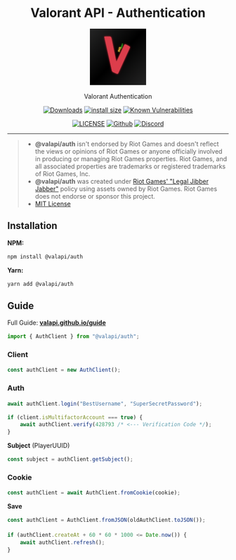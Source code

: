 [githubrepo_image]: https://github.com/valapi/.github/blob/main/128_valapi.png?raw=true
[githubrepo_url]: https://github.com/valapi
[download_image]: https://badgen.net/npm/dt/@valapi/auth?icon=npm
[download_url]: https://www.npmjs.com/package/@valapi/auth
[size_image]: https://packagephobia.com/badge?p=@valapi/auth
[size_url]: https://packagephobia.com/result?p=@valapi/auth
[vulnerabilities_image]: https://snyk.io/test/npm/@valapi/auth/badge.svg
[vulnerabilities_url]: https://snyk.io/test/npm/@valapi/auth
[license_image]: https://badgen.net/badge/license/MIT/blue
[license_url]: https://github.com/valapi/.github/blob/main/LICENSE
[github_image]: https://badgen.net/badge/icon/github?icon=github&label
[github_url]: https://github.com/valapi/node-valapi/tree/master/packages/@valapi/auth
[discord_image]: https://badgen.net/badge/icon/discord?icon=discord&label
[discord_url]: https://discord.gg/pbyWbUYjyt

<div align="center">
  
# Valorant API - Authentication
  
[![Profile][githubrepo_image]][github_url]
  
Valorant Authentication
  
[![Downloads][download_image]][download_url]
[![install size][size_image]][size_url]
[![Known Vulnerabilities][vulnerabilities_image]][vulnerabilities_url]

[![LICENSE][license_image]][license_url]
[![Github][github_image]][github_url]
[![Discord][discord_image]][discord_url]

</div>

---

> -   **@valapi/auth** isn't endorsed by Riot Games and doesn't reflect the views or opinions of Riot Games or anyone officially involved in producing or managing Riot Games properties. Riot Games, and all associated properties are trademarks or registered trademarks of Riot Games, Inc.
> -   **@valapi/auth** was created under [Riot Games' "Legal Jibber Jabber"](https://www.riotgames.com/en/legal) policy using assets owned by Riot Games. Riot Games does not endorse or sponsor this project.
> -   [MIT License][license_url]

## Installation

**NPM:**

```bash
npm install @valapi/auth
```

**Yarn:**

```bash
yarn add @valapi/auth
```

## Guide

Full Guide: **[valapi.github.io/guide](https://valapi.github.io/guide/PACKAGE/auth/Intro.html)**

```typescript
import { AuthClient } from "@valapi/auth";
```

### Client

```typescript
const authClient = new AuthClient();
```

### Auth

```typescript
await authClient.login("BestUsername", "SuperSecretPassword");
```

```typescript
if (client.isMultifactorAccount === true) {
    await authClient.verify(428793 /* <--- Verification Code */);
}
```

**Subject** (PlayerUUID)

```typescript
const subject = authClient.getSubject();
```

### Cookie

```typescript
const authClient = await AuthClient.fromCookie(cookie);
```

**Save**

```typescript
const authClient = AuthClient.fromJSON(oldAuthClient.toJSON());

if (authClient.createAt + 60 * 60 * 1000 <= Date.now()) {
    await authClient.refresh();
}
```
